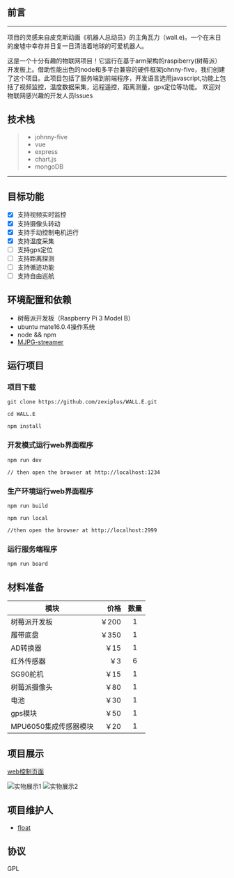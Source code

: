 ## 前言
------

​	项目的灵感来自皮克斯动画《机器人总动员》的主角瓦力（wall.e)。一个在末日的废墟中幸存并日复一日清洁着地球的可爱机器人。

​	这是一个十分有趣的物联网项目！它运行在基于arm架构的raspiberry(树莓派）开发板上。借助性能出色的node和多平台兼容的硬件框架johnny-five，我们创建了这个项目。
​	此项目包括了服务端到前端程序，开发语言选用javascript,功能上包括了视频监控，温度数据采集，远程遥控，距离测量，gps定位等功能。
欢迎对物联网感兴趣的开发人员Issues

## 技术栈

> * johnny-five
> * vue
> * express
> * chart.js
> * mongoDB

------

## 目标功能
- [x] 支持视频实时监控
- [x] 支持摄像头转动
- [x] 支持手动控制电机运行
- [x] 支持温度采集
- [ ] 支持gps定位
- [ ] 支持距离探测
- [ ] 支持循迹功能
- [ ] 支持自由巡航

## 环境配置和依赖
-  树莓派开发板（Raspberry Pi 3 Model B）
-  ubuntu mate16.0.4操作系统
-  node && npm
-  [MJPG-streamer](http://shumeipai.nxez.com/2017/05/14/raspberry-pi-mjpg-streamer-installation.html)

## 运行项目
### 项目下载

```shell
git clone https://github.com/zexiplus/WALL.E.git

cd WALL.E

npm install

```
### 开发模式运行web界面程序
```shell
npm run dev

// then open the browser at http://localhost:1234
```
### 生产环境运行web界面程序
```shell
npm run build

npm run local

//then open the browser at http://localhost:2999
```
### 运行服务端程序
```shell
npm run board
```


## 材料准备

| 模块             |   价格 |  数量  |
| -------------- | ---: | :--: |
| 树莓派开发板         | ￥200 |  1   |
| 履带底盘           | ￥350 |  1   |
| AD转换器          |  ￥15 |  1   |
| 红外传感器          |   ￥3 |  6   |
| SG90舵机         |  ￥15 |  1   |
| 树莓派摄像头         |  ￥80 |  1   |
| 电池             |  ￥30 |  1   |
| gps模块          |  ￥50 |  1   |
| MPU6050集成传感器模块 |  ￥20 |  1   |



## 项目展示
[web控制页面](http://jsrobot.herokuapp.com)


![实物展示1](https://raw.githubusercontent.com/zexiplus/WALL.E/master/static/seven.jpg)
![实物展示2](https://raw.githubusercontent.com/zexiplus/WALL.E/master/static/five.jpg)


## 项目维护人
- [float](https://github.com/zexiplus)

## 协议
GPL
